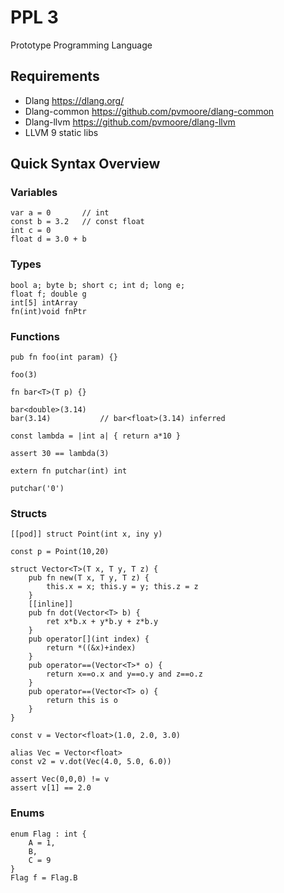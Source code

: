 # PPL 3
Prototype Programming Language

## Requirements
- Dlang https://dlang.org/
- Dlang-common https://github.com/pvmoore/dlang-common
- Dlang-llvm https://github.com/pvmoore/dlang-llvm
- LLVM 9 static libs

## Quick Syntax Overview

### Variables
```
var a = 0       // int
const b = 3.2   // const float
int c = 0
float d = 3.0 + b
```
### Types
```
bool a; byte b; short c; int d; long e;
float f; double g
int[5] intArray
fn(int)void fnPtr
```
### Functions
```
pub fn foo(int param) {}

foo(3)

fn bar<T>(T p) {}

bar<double>(3.14)
bar(3.14)           // bar<float>(3.14) inferred

const lambda = |int a| { return a*10 }

assert 30 == lambda(3)

extern fn putchar(int) int

putchar('0')
```
### Structs
```
[[pod]] struct Point(int x, iny y)

const p = Point(10,20)

struct Vector<T>(T x, T y, T z) {
    pub fn new(T x, T y, T z) {
        this.x = x; this.y = y; this.z = z
    }
    [[inline]]
    pub fn dot(Vector<T> b) {
        ret x*b.x + y*b.y + z*b.y
    }
    pub operator[](int index) {
        return *((&x)+index)
    }
    pub operator==(Vector<T>* o) {
        return x==o.x and y==o.y and z==o.z
    }
    pub operator==(Vector<T> o) {
        return this is o
    }
}

const v = Vector<float>(1.0, 2.0, 3.0)

alias Vec = Vector<float>
const v2 = v.dot(Vec(4.0, 5.0, 6.0))

assert Vec(0,0,0) != v
assert v[1] == 2.0
```
### Enums
```
enum Flag : int {
    A = 1,
    B,
    C = 9
}
Flag f = Flag.B
```